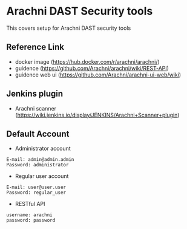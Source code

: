 # Arachni DAST Security tools

This covers setup for Arachni DAST security tools

## Reference Link
- docker image (https://hub.docker.com/r/arachni/arachni/)
- guidence (https://github.com/Arachni/arachni/wiki/REST-API)
- guidence web ui (https://github.com/Arachni/arachni-ui-web/wiki)

## Jenkins plugin
* Arachni scanner (https://wiki.jenkins.io/display/JENKINS/Arachni+Scanner+plugin)

## Default Account
* Administrator account
```
E-mail: admin@admin.admin
Password: administrator
```
* Regular user account
```
E-mail: user@user.user
Password: regular_user
```
* RESTful API
```
username: arachni
password: password
```
